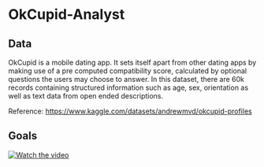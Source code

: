 # OkCupid-Analyst

## Data
OkCupid is a mobile dating app. It sets itself apart from other dating apps by making use of a pre computed compatibility score, calculated by optional questions the users may choose to answer.
In this dataset, there are 60k records containing structured information such as age, sex, orientation as well as text data from open ended descriptions.

Reference: https://www.kaggle.com/datasets/andrewmvd/okcupid-profiles

## Goals
[![Watch the video](https://img.youtube.com/vi/T-D1KVIuvjA/maxresdefault.jpg)]([https://youtu.be/T-D1KVIuvjA](https://drive.google.com/file/d/1h7ebZi0ayRJ1D7SWz9Y0LxNgWrXFyxh3/view?usp=drive_link)https://drive.google.com/file/d/1h7ebZi0ayRJ1D7SWz9Y0LxNgWrXFyxh3/view?usp=drive_link)
